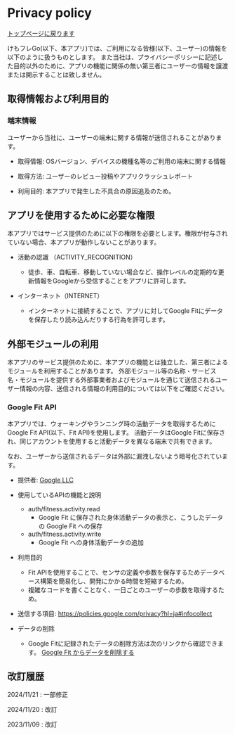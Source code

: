 # Privacy policy

[トップページに戻ります](https://sudotitan.com/MyWorks/Apps/KemonoFriendsGo/index.html)

けもフレGo(以下、本アプリ)では、ご利用になる皆様(以下、ユーザー)の情報を以下のように扱うものとします。
また当社は、プライバシーポリシーに記述した目的以外のために、アプリの機能に関係の無い第三者にユーザーの情報を譲渡または開示することは致しません。

## 取得情報および利用目的

### 端末情報

ユーザーから当社に、ユーザーの端末に関する情報が送信されることがあります。

* 取得情報: OSバージョン、デバイスの機種名等のご利用の端末に関する情報

* 取得方法: ユーザーのレビュー投稿やアプリクラッシュレポート

* 利用目的: 本アプリで発生した不具合の原因追及のため。

## アプリを使用するために必要な権限

本アプリではサービス提供のために以下の権限を必要とします。権限が付与されていない場合、本アプリが動作しないことがあります。

* 活動の認識 （ACTIVITY_RECOGNITION）
    * 徒歩、車、自転車、移動していない場合など、操作レベルの定期的な更新情報をGoogleから受信することをアプリに許可します。

* インターネット（INTERNET）
    * インターネットに接続することで、アプリに対してGoogle Fitにデータを保存したり読み込んだりする行為を許可します。

## 外部モジュールの利用

本アプリのサービス提供のために、本アプリの機能とは独立した、第三者によるモジュールを利用することがあります。
外部モジュール等の名称・サービス名・モジュールを提供する外部事業者およびモジュールを通じて送信されるユーザー情報の内容、送信される情報の利用目的については以下をご確認ください。

### Google Fit API

本アプリでは、ウォーキングやランニング時の活動データを取得するためにGoogle Fit API(以下、Fit API)を使用します。
活動データはGoogle Fitに保存され、同じアカウントを使用すると活動データを異なる端末で共有できます。

なお、ユーザーから送信されるデータは外部に漏洩しないよう暗号化されています。

* 提供者: [Google LLC](https://policies.google.com/privacy?hl=ja)

* 使用しているAPIの機能と説明

    * auth/fitness.activity.read
        * Google Fit に保存された身体活動データの表示と、こうしたデータの Google Fit への保存
    * auth/fitness.activity.write
        * Google Fit への身体活動データの追加

* 利用目的
    * Fit APIを使用することで、センサの定義や歩数を保存するためデータベース構築を簡易化し、開発にかかる時間を短縮するため。
    * 複雑なコードを書くことなく、一日ごとのユーザーの歩数を取得するため。

* 送信する項目: https://policies.google.com/privacy?hl=ja#infocollect

* データの削除

    * Google Fitに記録されたデータの削除方法は次のリンクから確認できます。
[Google Fit からデータを削除する](https://support.google.com/fit/answer/9592657?hl=ja&ref_topic=9499137&sjid=6791989321719664997-AP)

## 改訂履歴

2024/11/21  : 一部修正

2024/11/20  : 改訂

2023/11/09  : 改訂
